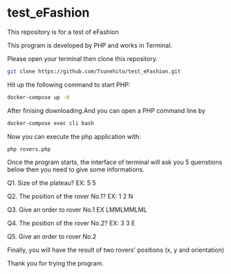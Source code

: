 # test_eFashion
This repository is for a test of eFashion

This program is developed by PHP and works in Terminal.

Please open your terminal then clone this repository.

```bash
git clone https://github.com/Tsunehito/test_eFashion.git
```

Hit up  the following command to start PHP:

```bash
docker-compose up -d
```

After finising downloading.And you can open a PHP command line by

```bash
docker-compose exec cli bash
```
Now you can execute the php application with:

```bash
php rovers.php
```

Once the program starts, the interface of terminal will ask you 5 quenstions below then you need to give some informations.

Q1. Size of the plateau?  EX: 5 5

Q2. The position of the rover No.1? EX: 1 2 N

Q3. Give an order to rover No.1 EX LMMLMMLML

Q4. The position of the rover No.2? EX: 3 3 E

Q5. Give an order to rover No.2

Finally, you will have the result of two rovers' positions (x, y and orientation)

Thank you for trying the program.
